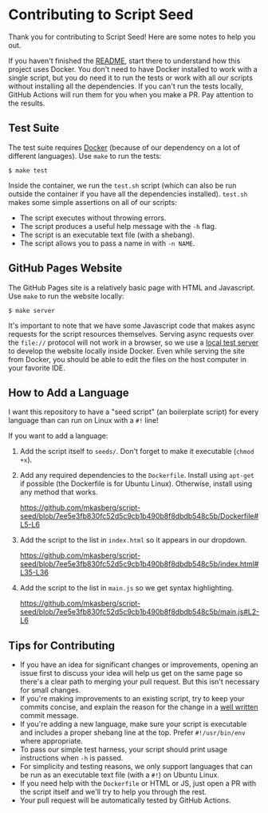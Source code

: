 # Contributing to Script Seed

Thank you for contributing to Script Seed! Here are some notes to help you out.

If you haven't finished the [README](README.md), start there to understand how
this project uses Docker. You don't need to have Docker installed to work with a
single script, but you do need it to run the tests or work with all our scripts
without installing all the dependencies. If you can't run the tests locally,
GitHub Actions will run them for you when you make a PR. Pay attention to the
results.

## Test Suite

The test suite requires [Docker](https://www.docker.com/) (because of our
dependency on a lot of different languages). Use `make` to run the tests:

    $ make test

Inside the container, we run the `test.sh` script (which can also be run outside
the container if you have all the dependencies installed). `test.sh` makes some
simple assertions on all of our scripts:

 * The script executes without throwing errors.
 * The script produces a useful help message with the `-h` flag.
 * The script is an executable text file (with a shebang).
 * The script allows you to pass a name in with `-n NAME`.

## GitHub Pages Website

The GitHub Pages site is a relatively basic page with HTML and Javascript. Use
`make` to run the website locally:

    $ make server

It's important to note that we have some Javascript code that makes async
requests for the script resources themselves. Serving async requests over the
`file://` protocol will not work in a browser, so we use a
[local test server](https://developer.mozilla.org/en-US/docs/Learn/Common_questions/set_up_a_local_testing_server)
to develop the website locally inside Docker. Even while serving the site from
Docker, you should be able to edit the files on the host computer in your
favorite IDE.

## How to Add a Language

I want this repository to have a "seed script" (an boilerplate script) for every language than can run on Linux with a `#!` line!

If you want to add a language:

 1. Add the script itself to `seeds/`. Don't forget to make it executable (`chmod +x`).
 2. Add any required dependencies to the `Dockerfile`. Install using `apt-get` if possible (the Dockerfile is for Ubuntu Linux). Otherwise, install using any method that works.

    https://github.com/mkasberg/script-seed/blob/7ee5e3fb830fc52d5c9cb1b490b8f8dbdb548c5b/Dockerfile#L5-L6

 3. Add the script to the list in `index.html` so it appears in our dropdown.

    https://github.com/mkasberg/script-seed/blob/7ee5e3fb830fc52d5c9cb1b490b8f8dbdb548c5b/index.html#L35-L36

 4. Add the script to the list in `main.js` so we get syntax highlighting.

    https://github.com/mkasberg/script-seed/blob/7ee5e3fb830fc52d5c9cb1b490b8f8dbdb548c5b/main.js#L2-L6

## Tips for Contributing

* If you have an idea for significant changes or improvements, opening an issue
  first to discuss your idea will help us get on the same page so there's a
  clear path to merging your pull request. But this isn't necessary for small
  changes.
* If you're making improvements to an existing script, try to keep your commits
  concise, and explain the reason for the change in a [well
  written](https://tbaggery.com/2008/04/19/a-note-about-git-commit-messages.html)
  commit message.
* If you're adding a new language, make sure your script is executable and
  includes a proper shebang line at the top. Prefer `#!/usr/bin/env` where
  appropriate.
* To pass our simple test harness, your script should print usage instructions
  when `-h` is passed.
* For simplicity and testing reasons, we only support languages that can be run as an executable text file (with a `#!`) on Ubuntu Linux.
* If you need help with the `Dockerfile` or HTML or JS, just open a PR with the script itself and we'll try to help you through the rest.
* Your pull request will be automatically tested by GitHub Actions.
